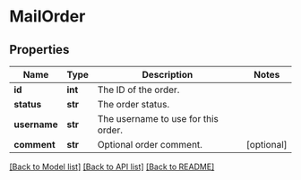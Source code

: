 # MailOrder

## Properties
Name | Type | Description | Notes
------------ | ------------- | ------------- | -------------
**id** | **int** | The ID of the order. | 
**status** | **str** | The order status. | 
**username** | **str** | The username to use for this order. | 
**comment** | **str** | Optional order comment. | [optional] 

[[Back to Model list]](../README.md#documentation-for-models) [[Back to API list]](../README.md#documentation-for-api-endpoints) [[Back to README]](../README.md)

